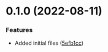 # 0.1.0 (2022-08-11)


### Features

* Added initial files ([5efb1cc](https://github.com/Pradumnasaraf/OctoUser/commit/5efb1cc5bc868b1dc81afec54f28cb510acfee0e))



